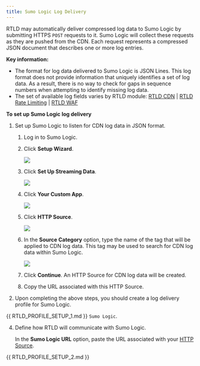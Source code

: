 ```yaml
---
title: Sumo Logic Log Delivery
---
```


RTLD may automatically deliver compressed log data to Sumo Logic by submitting HTTPS `POST` requests to it. Sumo Logic will collect these requests as they are pushed from the CDN. Each request represents a compressed JSON document that describes one or more log entries.

**Key information:**

-   The format for log data delivered to Sumo Logic is JSON Lines. This log format does not provide information that uniquely identifies a set of log data. As a result, there is no way to check for gaps in sequence numbers when attempting to identify missing log data.
-   The set of available log fields varies by RTLD module: [RTLD CDN](/guides/logs/rtld/log_fields_rtld_cdn) | [RTLD Rate Limiting](/guides/logs/rtld/log_fields_rtld_rate_limiting) | [RTLD WAF](/guides/logs/rtld/log_fields_rtld_waf)

**To set up Sumo Logic log delivery**

1.  Set up Sumo Logic to listen for CDN log data in JSON format.
    
    1.  Log in to Sumo Logic.
    2.  Click **Setup Wizard**.
        
        ![](/images/v7/logs/sumo-logic-1.png)
        
    3.  Click **Set Up Streaming Data**.
        
        ![](/images/v7/logs/sumo-logic-2.png?width=500)
        
    4.  Click **Your Custom App**.
        
        ![](/images/v7/logs/sumo-logic-3.png)

        <a id="http-source" />

    5.  Click **HTTP Source**.
        
        ![](/images/v7/logs/sumo-logic-4.png?width=500)
        
    6.  In the **Source Category** option, type the name of the tag that will be applied to CDN log data. This tag may be used to search for CDN log data within Sumo Logic.
        
        ![](/images/v7/logs/sumo-logic-5.png)
        
    7.  Click **Continue**. An HTTP Source for CDN log data will be created.
    8.  Copy the URL associated with this HTTP Source.

2.  Upon completing the above steps, you should create a log delivery profile for Sumo Logic.

{{ RTLD_PROFILE_SETUP_1.md }} `Sumo Logic`.

4.  Define how RTLD will communicate with Sumo Logic.

    In the **Sumo Logic URL** option, paste the URL associated with your [HTTP Source](#http-source).

{{ RTLD_PROFILE_SETUP_2.md }}
